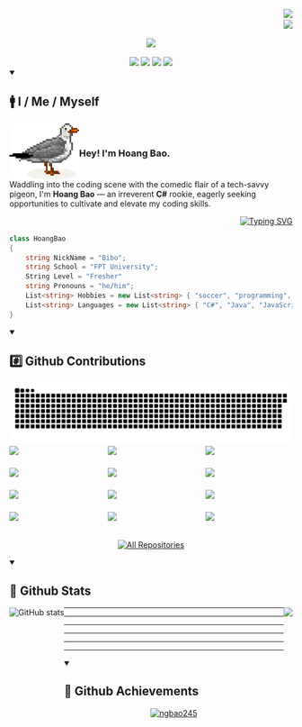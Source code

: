 <!-- Introduction -->
<p align="right">
  <a href="https://github.com/ngbao245?tab=repositories"><img src="https://komarev.com/ghpvc/?username=ngbao245&style=for-the-badge&base=1000&color=AE82CE"></a>
    </br>
  <a href="https://github.com/login?return_to=https%3A%2F%2Fgithub.com%2Fngbao245">
    <img src="https://img.shields.io/github/followers/ngbao245?label=follow&style=for-the-badge&logo=github">
  </a>
</p>

<p align="center">
    <a href="https://github.com/ngbao245?tab=repositories"><img src="https://readme-typing-svg.herokuapp.com/?font=Righteous&size=40&color=AE82CE&center=true&vCenter=true&width=500&height=70&duration=3000&lines=Hi+There!;+I'm+BaoBiBo!;" /></a>
</p>

<div align="center"> 
  <a href="mailto:ng.hoangbao03@gmail.com">
    <img src="https://img.shields.io/badge/Gmail-FEBB03?color=AAAAAA&style=for-the-badge&logo=gmail&logoColor=red"/></a>
  <a href="https://www.linkedin.com/in/ngbao2405/" target="_blank">
    <img src="https://img.shields.io/badge/LinkedIn-0077B5?style=for-the-badge&logo=linkedin&logoColor=white"/></a>
  <a href="https://drive.google.com/file/d/14F_sxEQ5n8aAX3rHN3ieyY5n_7csE3o_/view?usp=sharing" target="_blank">
     <img src="https://img.shields.io/badge/Resume-FF5722?style=for-the-badge&logo=todoist&logoColor=white"/></a>
  <a href="https://www.instagram.com/ng_bao245/" target="_blank">
    <img src="https://img.shields.io/badge/Instagram-333333?color=FC0063&style=for-the-badge&logo=instagram&logoColor=white"/></a>
</div>

<details open>
  <summary><h2>🚹 I / Me / Myself</h2></summary>
  
<div style="display: flex; align-items: center;">
  <img align="left" src="https://github.com/ngbao245/ngbao245/blob/main/images/pigeon3.png" width="auto" height="100">
  <h3 align="left">Hey! I'm Hoang Bao.</h3>
</div>
Waddling into the coding scene with the comedic flair of a tech-savvy pigeon, I'm <b>Hoang Bao</b> — an irreverent <b>C#</b> rookie, eagerly seeking opportunities to cultivate and elevate my coding skills.

<br>

<!-- 
- I am a programming rookie.
- I like to use a variety of productivity software to boost up my efficiency.
- I like C#, and I used to dream of being a game developer.
- But reality has left me with no time to learn, so I started with web development.
- I'm intrigued by exploring and experimenting with unfamiliar technologies.
-->
</details>

<p align="right">
<a href="https://github.com/ngbao245?tab=repositories"><img src="https://readme-typing-svg.herokuapp.com?font=ui-monospace%2C+SFMono-Regular%2C+%22SF+Mono%22%2C+Menlo%2C+Consolas%2C+%22Liberation+Mono%22%2C+monospace&size=15&duration=0.000000000000000000000001&pause=0.0000000000000000001&color=AE82CE&repeat=false&vCenter=true&multiline=true&random=false&width=720&height=110&lines=&#x2022;+I+am+a+programming+rookie.;&#x2022;+I+like+to+use+a+variety+of+productivity+software+to+boost+up+my+efficiency.;&#x2022;+I+like+C%23%2C+and+I+used+to+dream+of+being+a+game+developer.;&#x2022;+But+reality+has+left+me+with+no+time+to+learn%2C+so+I+started+with+web+development.;&#x2022;+I'm+intrigued+by+exploring+and+experimenting+with+unfamiliar+technologies." alt="Typing SVG" /></a>
</p>

```csharp
class HoangBao
{
    string NickName = "Bibo";
    string School = "FPT University";
    String Level = "Fresher"
    string Pronouns = "he/him";
    List<string> Hobbies = new List<string> { "soccer", "programming", "music", "travel" };
    List<string> Languages = new List<string> { "C#", "Java", "JavaScript", "TypeScript" };
}
```
<details open>
  <summary><h2>#️⃣ Github Contributions</h2></summary>
    <a href="https://github.com/ngbao245?tab=repositories">
      <img src="https://raw.githubusercontent.com/ngbao245/ngbao245/output/github-contribution-grid-snake-dark.svg" alt="Snake Gif">
    </a>

<div style="display: grid; grid-template-columns: repeat(3, 1fr); gap: 20px;">
  <!-- opslink -->
    <a href="https://github.com/ngbao245/pizza-service-capstone"><img width="278" src="https://denvercoder1-github-readme-stats.vercel.app/api/pin/?username=ngbao245&repo=pizza-service-capstone&theme=material-palenight&bg_color=1F222E&title_color=AE82CE&hide_border=true&show_description=false&show_icons=false"/></a>
  <!-- koi-farm-frontend -->
      <a href="https://github.com/ngbao245/koi-farm-frontend"><img width="278" src="https://denvercoder1-github-readme-stats.vercel.app/api/pin/?username=ngbao245&repo=koi-farm-frontend&theme=material-palenight&bg_color=1F222E&title_color=AE82CE&hide_border=true&show_description=false&show_icons=false"/></a>
  <!-- koi-farm-backend -->
      <a href="https://github.com/ngbao245/koi-farm-backend"><img width="278" src="https://denvercoder1-github-readme-stats.vercel.app/api/pin/?username=ngbao245&repo=koi-farm-backend&theme=material-palenight&bg_color=1F222E&title_color=AE82CE&hide_border=true&show_description=false&show_icons=false"/></a>
    <!-- bird-store-android -->
      <a href="https://github.com/ngbao245/bird-store-android"><img width="278" src="https://denvercoder1-github-readme-stats.vercel.app/api/pin/?username=ngbao245&repo=bird-store-android&theme=material-palenight&bg_color=1F222E&title_color=AE82CE&hide_border=true&show_description=false&show_icons=false"/></a>
  <!-- dotnetCore -->
      <a href="https://github.com/ngbao245/dot-net-core-web-api"><img width="278" src="https://denvercoder1-github-readme-stats.vercel.app/api/pin/?username=ngbao245&repo=dot-net-core-web-api&theme=material-palenight&bg_color=1F222E&title_color=AE82CE&hide_border=true&show_description=false&show_icons=false"/></a>
  <!-- TaskManagement -->
      <a href="https://github.com/ngbao245/task-management-application"><img width="278" src="https://denvercoder1-github-readme-stats.vercel.app/api/pin/?username=ngbao245&repo=task-management-application&theme=material-palenight&bg_color=1F222E&title_color=AE82CE&hide_border=true&show_description=false&show_icons=false"/></a>
  <!-- StudentManagement -->
      <a href="https://github.com/ngbao245/student-management-console"><img width="278" src="https://denvercoder1-github-readme-stats.vercel.app/api/pin/?username=ngbao245&repo=student-management-console&theme=material-palenight&bg_color=1F222E&title_color=AE82CE&hide_border=true&show_description=false&show_icons=false"/></a>
  <!-- LeetCode -->
      <a href="https://github.com/ngbao245/leetcode"><img width="278" src="https://denvercoder1-github-readme-stats.vercel.app/api/pin/?username=ngbao245&repo=leetcode&theme=material-palenight&bg_color=1F222E&title_color=AE82CE&hide_border=true&show_description=false&show_icons=false"/></a>
  <!-- Loop -->
      <a href="https://github.com/ngbao245/loop-horror-game"><img width="278" src="https://denvercoder1-github-readme-stats.vercel.app/api/pin/?username=ngbao245&repo=loop-horror-game&theme=material-palenight&bg_color=1F222E&title_color=AE82CE&hide_border=true&show_description=false&show_icons=false"/></a>
      <!-- prm392 -->
      <a href="https://github.com/ngbao245/prm392"><img width="278" src="https://denvercoder1-github-readme-stats.vercel.app/api/pin/?username=ngbao245&repo=prm392&theme=material-palenight&bg_color=1F222E&title_color=AE82CE&hide_border=true&show_description=false&show_icons=false"/></a>
    <!-- prn231 -->
      <a href="https://github.com/ngbao245/prn231"><img width="278" src="https://denvercoder1-github-readme-stats.vercel.app/api/pin/?username=ngbao245&repo=prn231&theme=material-palenight&bg_color=1F222E&title_color=AE82CE&hide_border=true&show_description=false&show_icons=false"/></a>
    <!-- Photo_Booth_AI_Detect -->
      <a href="https://github.com/ngbao245/photo-booth-ai-detect"><img width="278" src="https://denvercoder1-github-readme-stats.vercel.app/api/pin/?username=ngbao245&repo=photo-booth-ai-detect&theme=material-palenight&bg_color=1F222E&title_color=AE82CE&hide_border=true&show_description=false&show_icons=false"/></a>


</div>
   
<br>
  <p align="center">
    <a href="https://github.com/ngbao245?tab=repositories"><img alt="All Repositories" title="All Repositories" src="https://custom-icon-badges.demolab.com/badge/-Click%20Here%20For%20All%20My%20Repos-1F222E?style=for-the-badge&logoColor=white&logo=repo"/></a>
  </p>
</details>

<details open>
  <summary><h2>📶 Github Stats</h2></summary>
  <a href="https://github.com/ngbao245?tab=repositories">
    <img height="180" align="left" src="https://github-readme-stats.vercel.app/api?username=ngbao245&theme=material-palenight&show_icons=true" alt="GitHub stats"></a>
  <a href="https://github.com/ngbao245?tab=repositories">
    <img height="180" align="right" src="https://github-readme-stats.vercel.app/api/top-langs/?username=ngbao245&theme=material-palenight&layout=compact&langs_count=5"></a>

---
---
---
---
---
---
</details>

<details open>
  <summary><h2>💎 Github Achievements</h2></summary>
    <p align="center">
      <a href="https://github.com/ngbao245?tab=repositories">
      <img src="https://github-profile-trophy.vercel.app/?username=ngbao245&no-frame=true&no-bg=false&row=1&column=-1&rank=SSS,SS,S,AAA,AA,A,B,C,SECRET&theme=nord" alt="ngbao245" /></a>
    </p>
</details>  
